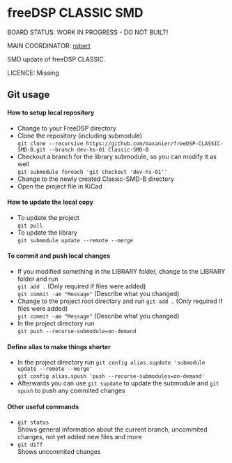 # freeDSP CLASSIC SMD

BOARD STATUS: WORK IN PROGRESS - DO NOT BUILT!

MAIN COORDINATOR: [robert](https://github.com/FreeDSP-Robert)

SMD update of freeDSP CLASSIC.

LICENCE: Missing

## Git usage

#### How to setup local repository
- Change to your FreeDSP directory
- Clone the repository (including submodule)  
 `git clone --recursive https://github.com/maxanier/freeDSP-CLASSIC-SMD-B.git --branch dev-hs-01 Classic-SMD-B`
- Checkout a branch for the library submodule, so you can modify it as well  
  `git submodule foreach 'git checkout 'dev-hs-01''`
- Change to the newly created Classic-SMD-B directory
- Open the project file in KiCad

#### How to update the local copy
- To update the project  
  `git pull`
- To update the library  
  `git submodule update --remote --merge`

#### To commit and push local changes
- If you modified something in the LIBRARY folder, change to the LIBRARY folder and run  
  `git add .` (Only required if files were added)  
  `git commit -am "Message"`  (Describe what you changed)  
- Change to the project root directory and run
  `git add .` (Only required if files were added)  
  `git commit -am "Message"`  (Describe what you changed)    
- In the project directory run  
  `git push --recurse-submodule=on-demand`  

#### Define alias to make things shorter
- In the project directory run
  `git config alias.supdate 'submodule update --remote --merge'`  
  `git config alias.spush 'push --recurse-submodules=on-demand'`  
- Afterwards you can use `git supdate` to update the submodule and `git spush` to push any commited changes  

#### Other useful commands
- `git status`  
  Shows general information about the current branch, uncommited changes, not yet added new files and more
- `git diff`  
  Shows uncommited changes
